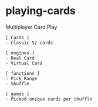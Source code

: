 # playing-cards
Multiplayer Card Play

```
[ Cards ]
- Classic 52 cards

[ engines ]
- Real Card
- Virtual Card

[ functions ]
- Pick Range
- Shuffle

[ games ]
- Picked unique cards per shuffle
```
